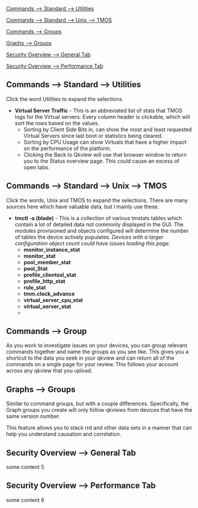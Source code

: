 [Commands --> Standard --> Utilities](#commandsutilities)

[Commands --> Standard --> Unix --> TMOS](#commandstmos)

[Commands --> Groups](#commandsgroups)

[Graphs --> Groups](#graphgroups)

[Security Overview --> General Tab](#securitygeneral)

[Security Overview --> Performance Tab](#securityperf)


## <a name=commandsutilities></a> Commands --> Standard --> Utilities

Click the word Utilities to expand the selections.
- **Virtual Server Traffic** - This is an abbreviated list of stats that TMOS logs for the Virtual servers.  Every column header is clickable, which will sort the rows based on the values.
    - Sorting by Client Side Bits in, can show the most and least requested Virtual Servers since last boot or statistics being cleared.
    - Sorting by CPU Usage can show Virtuals that have a higher impact on the performance of the platform.
    - Clicking the Back to Qkview will use that browser window to return you to the Status overview page.  This could cause an excess of open tabs.

## <a name=commandstmos></a> Commands --> Standard --> Unix --> TMOS

Click the words, Unix and TMOS to expand the selections.
There are many sources here which have valuable data, but I mainly use these. 
- **tmctl -a (blade)** - This is a collection of various tmstats tables which contain a lot of detailed data not commonly displayed in the GUI. The modules provisioned and objects configured will determine the number of tables the device actively populates. *Devices with a larger configuration object count could have issues loading this page.*
    - **monitor_instance_stat**
    - **monitor_stat**
    - **pool_member_stat**
    - **pool_Stat**
    - **profile_clientssl_stat**
    - **profile_http_stat**
    - **rule_stat**
    - **tmm.clock_advance**
    - **virtual_server_cpu_stat**
    - **virtual_server_stat**
    - 


## <a name=commandsgroups></a> Commands --> Group

As you work to investigate issues on your devices, you can group relevant commands together and name the groups as you see like.  This gives you a shortcut to the data you seek in your qkview and can return all of the commands on a single page for your review. This follows your account across any qkview that you upload.

## <a name=graphgroups></a> Graphs --> Groups

Similar to command groups, but with a couple differences. Specifically, the Graph groups you create will only follow qkviews from devices that have the same version number.  

This feature allows you to stack rrd and other data sets in a manner that can help you understand causation and correlation.


## <a name=securitygeneral></a> Security Overview --> General Tab

some content 5 

## <a name=securityperf></a> Security Overview --> Performance Tab

some content 6
